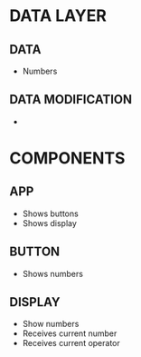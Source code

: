 # DATA LAYER

## DATA

- Numbers

## DATA MODIFICATION

-

# COMPONENTS

## APP

- Shows buttons
- Shows display

## BUTTON

- Shows numbers

## DISPLAY

- Show numbers
- Receives current number
- Receives current operator
